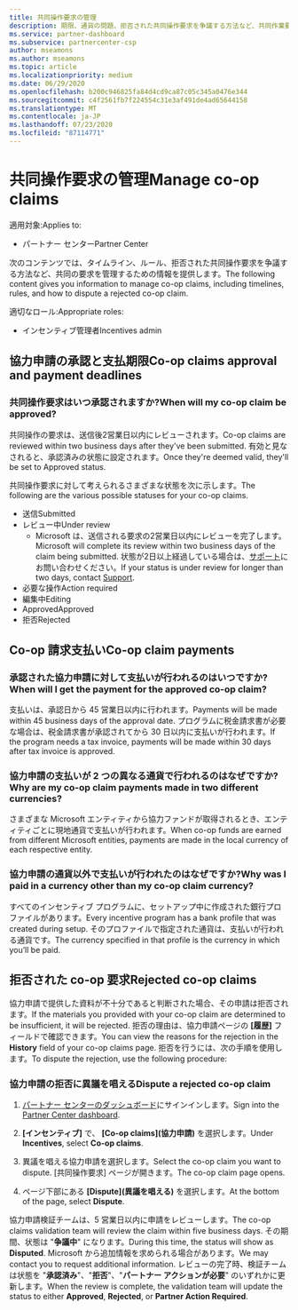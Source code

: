 ```yaml
---
title: 共同操作要求の管理
description: 期限、通貨の問題、拒否された共同操作要求を争議する方法など、共同作業要求プロセスについて理解します。
ms.service: partner-dashboard
ms.subservice: partnercenter-csp
author: mseamons
ms.author: mseamons
ms.topic: article
ms.localizationpriority: medium
ms.date: 06/29/2020
ms.openlocfilehash: b200c946825fa84d4cd9ca87c05c345a0476e344
ms.sourcegitcommit: c4f2561fb7f224554c31e3af491de4ad65644158
ms.translationtype: MT
ms.contentlocale: ja-JP
ms.lasthandoff: 07/23/2020
ms.locfileid: "87114771"
---
```

# <a name="manage-co-op-claims"></a><span data-ttu-id="08de5-103">共同操作要求の管理</span><span class="sxs-lookup"><span data-stu-id="08de5-103">Manage co-op claims</span></span>

<span data-ttu-id="08de5-104">適用対象:</span><span class="sxs-lookup"><span data-stu-id="08de5-104">Applies to:</span></span>

- <span data-ttu-id="08de5-105">パートナー センター</span><span class="sxs-lookup"><span data-stu-id="08de5-105">Partner Center</span></span>

<span data-ttu-id="08de5-106">次のコンテンツでは、タイムライン、ルール、拒否された共同操作要求を争議する方法など、共同の要求を管理するための情報を提供します。</span><span class="sxs-lookup"><span data-stu-id="08de5-106">The following content gives you information to manage co-op claims, including timelines, rules, and how to dispute a rejected co-op claim.</span></span>

<span data-ttu-id="08de5-107">適切なロール:</span><span class="sxs-lookup"><span data-stu-id="08de5-107">Appropriate roles:</span></span>

- <span data-ttu-id="08de5-108">インセンティブ管理者</span><span class="sxs-lookup"><span data-stu-id="08de5-108">Incentives admin</span></span>

## <a name="co-op-claims-approval-and-payment-deadlines"></a><span data-ttu-id="08de5-109">協力申請の承認と支払期限</span><span class="sxs-lookup"><span data-stu-id="08de5-109">Co-op claims approval and payment deadlines</span></span>

### <a name="when-will-my-co-op-claim-be-approved"></a><span data-ttu-id="08de5-110">共同操作要求はいつ承認されますか?</span><span class="sxs-lookup"><span data-stu-id="08de5-110">When will my co-op claim be approved?</span></span>

<span data-ttu-id="08de5-111">共同操作の要求は、送信後2営業日以内にレビューされます。</span><span class="sxs-lookup"><span data-stu-id="08de5-111">Co-op claims are reviewed within two business days after they've been submitted.</span></span> <span data-ttu-id="08de5-112">有効と見なされると、承認済みの状態に設定されます。</span><span class="sxs-lookup"><span data-stu-id="08de5-112">Once they're deemed valid, they'll be set to Approved status.</span></span>  

<span data-ttu-id="08de5-113">共同操作要求に対して考えられるさまざまな状態を次に示します。</span><span class="sxs-lookup"><span data-stu-id="08de5-113">The following are the various possible statuses for your co-op claims.</span></span>

- <span data-ttu-id="08de5-114">送信</span><span class="sxs-lookup"><span data-stu-id="08de5-114">Submitted</span></span>
- <span data-ttu-id="08de5-115">レビュー中</span><span class="sxs-lookup"><span data-stu-id="08de5-115">Under review</span></span>
  - <span data-ttu-id="08de5-116">Microsoft は、送信される要求の2営業日以内にレビューを完了します。</span><span class="sxs-lookup"><span data-stu-id="08de5-116">Microsoft will complete its review within two business days of the claim being submitted.</span></span> <span data-ttu-id="08de5-117">状態が2日以上経過している場合は、[サポート](https://partner.microsoft.com/dashboard/support/incentives/servicerequests?category=incentives)にお問い合わせください。</span><span class="sxs-lookup"><span data-stu-id="08de5-117">If your status is under review for longer than two days, contact [Support](https://partner.microsoft.com/dashboard/support/incentives/servicerequests?category=incentives).</span></span>
- <span data-ttu-id="08de5-118">必要な操作</span><span class="sxs-lookup"><span data-stu-id="08de5-118">Action required</span></span>
- <span data-ttu-id="08de5-119">編集中</span><span class="sxs-lookup"><span data-stu-id="08de5-119">Editing</span></span>
- <span data-ttu-id="08de5-120">Approved</span><span class="sxs-lookup"><span data-stu-id="08de5-120">Approved</span></span>
- <span data-ttu-id="08de5-121">拒否</span><span class="sxs-lookup"><span data-stu-id="08de5-121">Rejected</span></span>

## <a name="co-op-claim-payments"></a><span data-ttu-id="08de5-122">Co-op 請求支払い</span><span class="sxs-lookup"><span data-stu-id="08de5-122">Co-op claim payments</span></span>

### <a name="when-will-i-get-the-payment-for-the-approved-co-op-claim"></a><span data-ttu-id="08de5-123">承認された協力申請に対して支払いが行われるのはいつですか?</span><span class="sxs-lookup"><span data-stu-id="08de5-123">When will I get the payment for the approved co-op claim?</span></span>

<span data-ttu-id="08de5-124">支払いは、承認日から 45 営業日以内に行われます。</span><span class="sxs-lookup"><span data-stu-id="08de5-124">Payments will be made within 45 business days of the approval date.</span></span> <span data-ttu-id="08de5-125">プログラムに税金請求書が必要な場合は、税金請求書が承認されてから 30 日以内に支払いが行われます。</span><span class="sxs-lookup"><span data-stu-id="08de5-125">If the program needs a tax invoice, payments will be made within 30 days after tax invoice is approved.</span></span>

### <a name="why-are-my-co-op-claim-payments-made-in-two-different-currencies"></a><span data-ttu-id="08de5-126">協力申請の支払いが 2 つの異なる通貨で行われるのはなぜですか?</span><span class="sxs-lookup"><span data-stu-id="08de5-126">Why are my co-op claim payments made in two different currencies?</span></span>

<span data-ttu-id="08de5-127">さまざまな Microsoft エンティティから協力ファンドが取得されるとき、エンティティごとに現地通貨で支払いが行われます。</span><span class="sxs-lookup"><span data-stu-id="08de5-127">When co-op funds are earned from different Microsoft entities, payments are made in the local currency of each respective entity.</span></span>  

### <a name="why-was-i-paid-in-a-currency-other-than-my-co-op-claim-currency"></a><span data-ttu-id="08de5-128">協力申請の通貨以外で支払いが行われたのはなぜですか?</span><span class="sxs-lookup"><span data-stu-id="08de5-128">Why was I paid in a currency other than my co-op claim currency?</span></span>

<span data-ttu-id="08de5-129">すべてのインセンティブ プログラムに、セットアップ中に作成された銀行プロファイルがあります。</span><span class="sxs-lookup"><span data-stu-id="08de5-129">Every incentive program has a bank profile that was created during setup.</span></span> <span data-ttu-id="08de5-130">そのプロファイルで指定された通貨は、支払いが行われる通貨です。</span><span class="sxs-lookup"><span data-stu-id="08de5-130">The currency specified in that profile is the currency in which you’ll be paid.</span></span>

## <a name="rejected-co-op-claims"></a><span data-ttu-id="08de5-131">拒否された co-op 要求</span><span class="sxs-lookup"><span data-stu-id="08de5-131">Rejected co-op claims</span></span>

<span data-ttu-id="08de5-132">協力申請で提供した資料が不十分であると判断された場合、その申請は拒否されます。</span><span class="sxs-lookup"><span data-stu-id="08de5-132">If the materials you provided with your co-op claim are determined to be insufficient, it will be rejected.</span></span> <span data-ttu-id="08de5-133">拒否の理由は、協力申請ページの **[履歴]** フィールドで確認できます。</span><span class="sxs-lookup"><span data-stu-id="08de5-133">You can view the reasons for the rejection in the **History** field of your co-op claims page.</span></span> <span data-ttu-id="08de5-134">拒否を行うには、次の手順を使用します。</span><span class="sxs-lookup"><span data-stu-id="08de5-134">To dispute the rejection, use the following procedure:</span></span>

### <a name="dispute-a-rejected-co-op-claim"></a><span data-ttu-id="08de5-135">協力申請の拒否に異議を唱える</span><span class="sxs-lookup"><span data-stu-id="08de5-135">Dispute a rejected co-op claim</span></span>

1. <span data-ttu-id="08de5-136">[パートナー センターのダッシュボード](https://partner.microsoft.com/dashboard/)にサインインします。</span><span class="sxs-lookup"><span data-stu-id="08de5-136">Sign into the [Partner Center dashboard](https://partner.microsoft.com/dashboard/).</span></span>

2. <span data-ttu-id="08de5-137">**[インセンティブ]** で、 **[Co-op claims]\(協力申請\)** を選択します。</span><span class="sxs-lookup"><span data-stu-id="08de5-137">Under **Incentives**, select **Co-op claims**.</span></span>

3. <span data-ttu-id="08de5-138">異議を唱える協力申請を選択します。</span><span class="sxs-lookup"><span data-stu-id="08de5-138">Select the co-op claim you want to dispute.</span></span> <span data-ttu-id="08de5-139">[共同操作要求] ページが開きます。</span><span class="sxs-lookup"><span data-stu-id="08de5-139">The co-op claim page opens.</span></span>

4. <span data-ttu-id="08de5-140">ページ下部にある **[Dispute]\(異議を唱える\)** を選択します。</span><span class="sxs-lookup"><span data-stu-id="08de5-140">At the bottom of the page, select **Dispute**.</span></span>

<span data-ttu-id="08de5-141">協力申請検証チームは、5 営業日以内に申請をレビューします。</span><span class="sxs-lookup"><span data-stu-id="08de5-141">The co-op claims validation team will review the claim within five business days.</span></span> <span data-ttu-id="08de5-142">その期間、状態は "**争議中**" になります。</span><span class="sxs-lookup"><span data-stu-id="08de5-142">During this time, the status will show as **Disputed**.</span></span> <span data-ttu-id="08de5-143">Microsoft から追加情報を求められる場合があります。</span><span class="sxs-lookup"><span data-stu-id="08de5-143">We may contact you to request additional information.</span></span> <span data-ttu-id="08de5-144">レビューの完了時、検証チームは状態を "**承認済み**"、"**拒否**"、"**パートナー アクションが必要**" のいずれかに更新します。</span><span class="sxs-lookup"><span data-stu-id="08de5-144">When the review is complete, the validation team will update the status to either **Approved**, **Rejected**, or **Partner Action Required**.</span></span>
